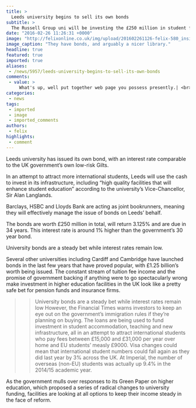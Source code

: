 ```yaml
---
title: >
  Leeds university begins to sell its own bonds
subtitle: >
  The Russell Group uni will be investing the £250 million in student facilities
date: "2016-02-26 11:26:31 +0000"
image: "http://felixonline.co.uk/img/upload/201602261126-felix-580_inside_Brotherton_library_uni_leeds20120906-2-cfwtmt.jpg"
image_caption: "They have bonds, and arguably a nicer library."
headline: true
featured: true
imported: true
aliases:
 - /news/5957/leeds-university-begins-to-sell-its-own-bonds
comments:
 - value: >
     What's up, well put together web page you possess presently.| <br>nba 2k16 mt cheat http://nba2k16mttrade.pen.io/
categories:
 - news
tags:
 - imported
 - image
 - imported_comments
authors:
 - felix
highlights:
 - comment
---
```


Leeds university has issued its own bond, with an interest rate comparable to the UK government’s own low-risk Gilts.

In an attempt to attract more international students, Leeds will use the cash to invest in its infrastructure, including “high quality facilities that will enhance student education” according to the university’s Vice-Chancellor, Sir Alan Langlands.

Barclays, HSBC and Lloyds Bank are acting as joint bookrunners, meaning they will effectively manage the issue of bonds on Leeds’ behalf.

The bonds are worth £250 million in total, will return 3.125% and are due in 34 years. This interest rate is around 1% higher than the government’s 30 year bond.

University bonds are a steady bet while interest rates remain low.

Several other universities including Cardiff and Cambridge have launched bonds in the last few years that have proved popular, with £1.25 billion’s worth being issued. The constant stream of tuition fee income and the promise of government backing if anything were to go spectacularly wrong make investment in higher education facilities in the UK look like a pretty safe bet for pension funds and insurance firms.
> > University bonds are a steady bet while interest rates remain low
However, the Financial Times warns investors to keep an eye out on the government’s immigration rules if they’re planning on buying. The loans are being used to fund investment in student accommodation, teaching and new infrastructure, all in an attempt to attract international students who pay fees between £15,000 and £31,000 per year over home and EU students’ measly £9000. Visa changes could mean that international student numbers could fall again as they did last year by 3% across the UK. At Imperial, the number of overseas (non-EU) students was actually up 9.4% in the 2014/15 academic year.

As the government mulls over responses to its Green Paper on higher education, which proposed a series of radical changes to university funding, facilities are looking at all options to keep their income steady in the face of reform.

